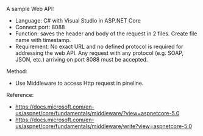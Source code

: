 A sample Web API:
- Language: C# with Visual Studio in ASP.NET Core
- Connect port: 8088
- Function: saves the header and body of the request in 2 files. Create file name with timestamp.
- Requirement: No exact URL and no defined protocol is required for addressing the web API. 
Any request with any protocol (e.g. SOAP, JSON, etc.) arriving on port 8088 must be accepted.

Method: 
- Use Middleware to access Http request in pineline.

Reference: 
- https://docs.microsoft.com/en-us/aspnet/core/fundamentals/middleware/?view=aspnetcore-5.0
- https://docs.microsoft.com/en-us/aspnet/core/fundamentals/middleware/write?view=aspnetcore-5.0
